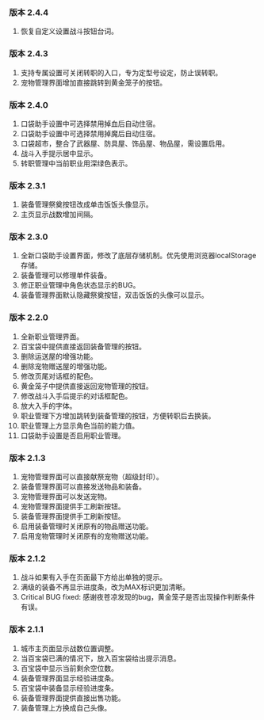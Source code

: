 ### 版本 2.4.4

1. 恢复自定义设置战斗按钮台词。

### 版本 2.4.3

1. 支持专属设置可关闭转职的入口，专为定型号设定，防止误转职。
2. 宠物管理界面增加直接跳转到黄金笼子的按钮。

### 版本 2.4.0

1. 口袋助手设置中可选择禁用掉血后自动住宿。
2. 口袋助手设置中可选择禁用掉魔后自动住宿。
3. 口袋超市，整合了武器屋、防具屋、饰品屋、物品屋，需设置启用。
4. 战斗入手提示居中显示。
5. 转职管理中当前职业用深绿色表示。

### 版本 2.3.1

1. 装备管理祭奠按钮改成单击饭饭头像显示。
2. 主页显示战数增加间隔。

### 版本 2.3.0

1. 全新口袋助手设置界面，修改了底层存储机制。优先使用浏览器localStorage存储。
2. 装备管理可以修理单件装备。
3. 修正职业管理中角色状态显示的BUG。
4. 装备管理界面默认隐藏祭奠按钮，双击饭饭的头像可以显示。

### 版本 2.2.0

1. 全新职业管理界面。
2. 百宝袋中提供直接返回装备管理的按钮。
3. 删除运送屋的增强功能。
4. 删除宠物赠送屋的增强功能。
5. 修改页尾对话框的配色。
6. 黄金笼子中提供直接返回宠物管理的按钮。
7. 修改战斗入手后提示的对话框配色。
8. 放大入手的字体。
9. 职业管理下方增加跳转到装备管理的按钮，方便转职后去换装。
10. 职业管理上方显示角色当前的能力值。
11. 口袋助手设置是否启用职业管理。

### 版本 2.1.3

1. 宠物管理界面可以直接献祭宠物（超级封印）。
2. 装备管理界面可以直接发送物品和装备。
3. 宠物管理界面可以发送宠物。
4. 宠物管理界面提供手工刷新按钮。
5. 装备管理界面提供手工刷新按钮。
6. 启用装备管理时关闭原有的物品赠送功能。
7. 启用宠物管理时关闭原有的宠物赠送功能。

### 版本 2.1.2

1. 战斗如果有入手在页面最下方给出单独的提示。
2. 满级的装备不再显示进度条，改为MAX标识更加清晰。
3. Critical BUG fixed: 感谢夜苍凉发现的bug，黄金笼子是否出现操作判断条件有误。

### 版本 2.1.1

1. 城市主页面显示战数位置调整。
2. 当百宝袋已满的情况下，放入百宝袋给出提示消息。
3. 百宝袋中显示当前剩余空位数。
4. 装备管理界面显示经验进度条。
5. 百宝袋中装备显示经验进度条。
6. 装备管理界面提供直接出售功能。
7. 装备管理上方换成自己头像。